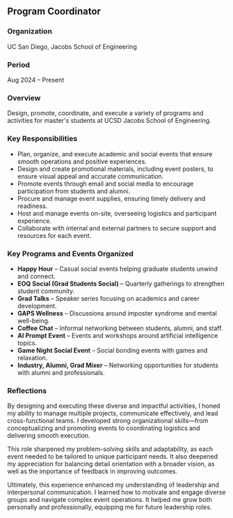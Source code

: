 ## Program Coordinator

### Organization

UC San Diego, Jacobs School of Engineering

### Period

Aug 2024 – Present

### Overview

Design, promote, coordinate, and execute a variety of programs and activities for master's students at UCSD Jacobs School of Engineering.

### Key Responsibilities

- Plan, organize, and execute academic and social events that ensure smooth operations and positive experiences.
- Design and create promotional materials, including event posters, to ensure visual appeal and accurate communication.
- Promote events through email and social media to encourage participation from students and alumni.
- Procure and manage event supplies, ensuring timely delivery and readiness.
- Host and manage events on-site, overseeing logistics and participant experience.
- Collaborate with internal and external partners to secure support and resources for each event.

### Key Programs and Events Organized

- **Happy Hour** – Casual social events helping graduate students unwind and connect.
- **EOQ Social (Grad Students Social)** – Quarterly gatherings to strengthen student community.
- **Grad Talks** – Speaker series focusing on academics and career development.
- **GAPS Wellness** – Discussions around imposter syndrome and mental well-being.
- **Coffee Chat** – Informal networking between students, alumni, and staff.
- **AI Prompt Event** – Events and workshops around artificial intelligence topics.
- **Game Night Social Event** – Social bonding events with games and relaxation.
- **Industry, Alumni, Grad Mixer** – Networking opportunities for students with alumni and professionals.

### Reflections

By designing and executing these diverse and impactful activities, I honed my ability to manage multiple projects, communicate effectively, and lead cross-functional teams. I developed strong organizational skills—from conceptualizing and promoting events to coordinating logistics and delivering smooth execution.

This role sharpened my problem-solving skills and adaptability, as each event needed to be tailored to unique participant needs. It also deepened my appreciation for balancing detail orientation with a broader vision, as well as the importance of feedback in improving outcomes.

Ultimately, this experience enhanced my understanding of leadership and interpersonal communication. I learned how to motivate and engage diverse groups and navigate complex event operations. It helped me grow both personally and professionally, equipping me for future leadership roles.

